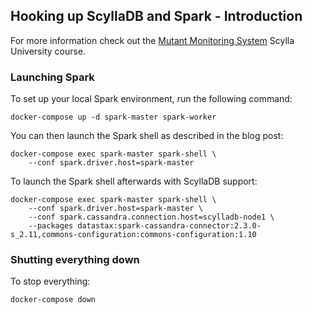 ## Hooking up ScyllaDB and Spark - Introduction
For more information check out the [Mutant Monitoring System](https://university.scylladb.com/courses/the-mutant-monitoring-system-training-course/) Scylla University course.


### Launching Spark

To set up your local Spark environment, run the following command:
```shell
docker-compose up -d spark-master spark-worker
```

You can then launch the Spark shell as described in the blog post:
```shell
docker-compose exec spark-master spark-shell \
    --conf spark.driver.host=spark-master
```

To launch the Spark shell afterwards with ScyllaDB support:
```shell
docker-compose exec spark-master spark-shell \
    --conf spark.driver.host=spark-master \
    --conf spark.cassandra.connection.host=scylladb-node1 \
    --packages datastax:spark-cassandra-connector:2.3.0-s_2.11,commons-configuration:commons-configuration:1.10
```

### Shutting everything down

To stop everything:
```shell
docker-compose down
```
